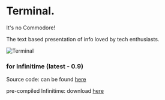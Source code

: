 # Terminal.
It's no Commodore!

The text based presentation of info loved by tech enthusiasts.

![Terminal](https://raw.githubusercontent.com/ZephyrLabs/Watchfaces/gh-pages/docs/Terminal/Terminal.png "Terminal")

### for Infinitime (latest - 0.9)
Source code: can be found [here](https://raw.githubusercontent.com/ZephyrLabs/Watchfaces/gh-pages/docs/Terminal/Terminal.cpp)

pre-compiled Infinitime: download [here](https://github.com/ZephyrLabs/Watchfaces/raw/gh-pages/docs/Terminal/pinetime-mcuboot-app-dfu(terminal).zip)
